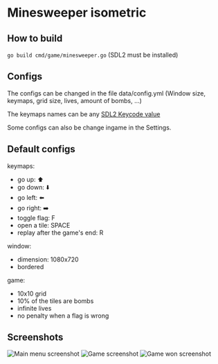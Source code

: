 # Minesweeper isometric

## How to build

`go build cmd/game/minesweeper.go` (SDL2 must be installed)

## Configs
The configs can be changed in the file data/config.yml (Window size, keymaps, grid size, lives, amount of bombs, ...)

The keymaps names can be any [SDL2 Keycode value](https://wiki.libsdl.org/SDL2/SDL_Keycode)

Some configs can also be change ingame in the Settings.

## Default configs
keymaps:
- go up: ⬆️
- go down: ⬇️
- go left: ⬅️
- go right: ➡️
- toggle flag: F
- open a tile: SPACE
- replay after the game's end: R

window:
- dimension: 1080x720
- bordered

game:
- 10x10 grid
- 10% of the tiles are bombs
- infinite lives
- no penalty when a flag is wrong


## Screenshots
![Main menu screenshot](../gh-pages/images/mainMenu.png)
![Game screenshot](../gh-pages/images/playing.png)
![Game won screenshot](../gh-pages/images/gameWon.png)
